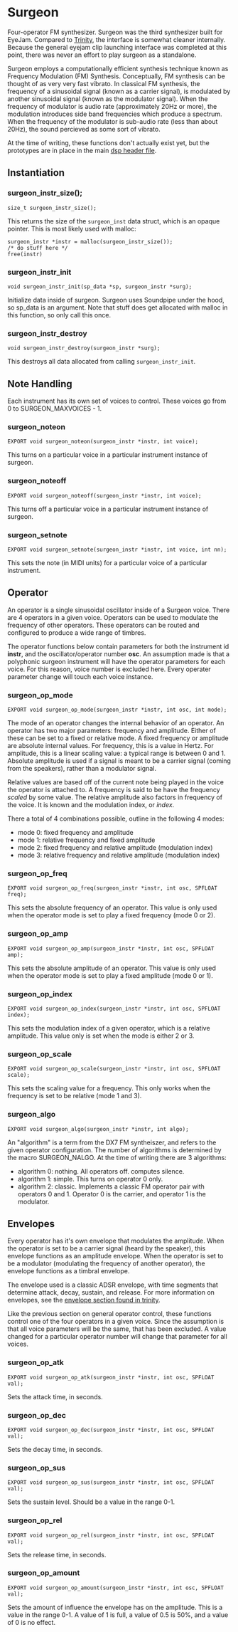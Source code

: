 # Surgeon

Four-operator FM synthesizer. Surgeon was the third synthesizer built for
EyeJam. Compared to [Trinity](../trinity/README.md), the interface is somewhat
cleaner internally. Because the general eyejam clip launching interface was
completed at this point, there was never an effort to play surgeon as a 
standalone. 

Surgeon employs a computationally efficient synthesis technique known as 
Frequency Modulation (FM) Synthesis. Conceptually, FM synthesis can be thought
of as very very fast vibrato. In classical FM synthesis, the frequency
of a sinusoidal signal (known as a carrier signal), is modulated by another 
sinusoidal signal (known as the modulator signal). When the frequency of 
modulator is audio rate (approximately 20Hz or more), the modulation introduces 
side band frequencies which produce a spectrum. When the frequency of the 
modulator is sub-audio rate (less than about 20Hz), the sound percieved as
some sort of vibrato. 

At the time of writing, these functions don't actually exist yet, but the
prototypes are in place in the main [dsp header file](../dsp.h). 


## Instantiation 

### surgeon\_instr\_size();

    size_t surgeon_instr_size();

This returns the size of the `surgeon_inst` data struct, which is an 
opaque pointer. This is most likely used with malloc:

    surgeon_instr *instr = malloc(surgeon_instr_size());
    /* do stuff here */
    free(instr)

### surgeon\_instr\_init

    void surgeon_instr_init(sp_data *sp, surgeon_instr *surg);

Initialize data inside of surgeon. Surgeon  uses Soundpipe under the hood,
so sp\_data is an argument. Note that stuff does get allocated with malloc in
this function, so only call this once.


### surgeon\_instr\_destroy

    void surgeon_instr_destroy(surgeon_instr *surg);

This destroys all data allocated from calling `surgeon_instr_init`.

## Note Handling

Each instrument has its own set of voices to control. These voices go from 
0 to SURGEON\_MAXVOICES - 1.

### surgeon\_noteon

    EXPORT void surgeon_noteon(surgeon_instr *instr, int voice);

This turns on a particular voice in a particular instrument instance of 
surgeon. 

### surgeon\_noteoff

    EXPORT void surgeon_noteoff(surgeon_instr *instr, int voice);


This turns off a particular voice in a particular instrument instance of 
surgeon.

### surgeon\_setnote

    EXPORT void surgeon_setnote(surgeon_instr *instr, int voice, int nn);

This sets the note (in MIDI units) for a particular voice of a particular 
instrument.

## Operator 

An operator is a single sinusoidal oscillator inside of a Surgeon voice. 
There are 4 operators in a given voice. Operators can be used to modulate 
the frequency of other operators. These operators can be routed and configured
to produce a wide range of timbres.

The operator functions below contain parameters for both the instrument id 
**instr**, and the oscillator/operator number **osc**. An assumption made is that
a polyphonic surgeon instrument will have the operator parameters for each voice.
For this reason, voice number is excluded here. Every operater parameter change
will touch each voice instance. 

### surgeon\_op\_mode

    EXPORT void surgeon_op_mode(surgeon_instr *instr, int osc, int mode);

The mode of an operator changes the internal behavior of an operator. An 
operator has two major parameters: frequency and amplitude. Either of these
can be set to a fixed or relative mode. A fixed frequency or amplitude are
absolute internal values. For frequency, this is a value in Hertz. For 
amplitude, this is a linear scaling value: a typical range is between 0 and 1. 
Absolute amplitude is used if a signal is meant to be a carrier signal (coming
from the speakers), rather than a modulator signal.

Relative values are based off of the current note being played in the voice
the operator is attached to. A frequency is said to be have the frequency 
*scaled* by some value. The relative amplitude also factors in frequency of
the voice. It is known and the modulation index, or *index*.

There a total of 4 combinations possible, outline in the following 4 modes:

- mode 0: fixed frequency and amplitude
- mode 1: relative frequency and fixed amplitude 
- mode 2: fixed frequency and relative amplitude (modulation index)
- mode 3: relative frequency and relative amplitude (modulation index)


### surgeon\_op\_freq

    EXPORT void surgeon_op_freq(surgeon_instr *instr, int osc, SPFLOAT freq);

This sets the absolute frequency of an operator.  This value is only used when 
the operator mode is set to play a fixed frequency (mode 0 or 2).

### surgeon\_op\_amp

    EXPORT void surgeon_op_amp(surgeon_instr *instr, int osc, SPFLOAT amp);

This sets the absolute amplitude of an operator. This value is only used when
the operator mode is set to play a fixed amplitude (mode 0 or 1).

### surgeon\_op\_index

    EXPORT void surgeon_op_index(surgeon_instr *instr, int osc, SPFLOAT index);

This sets the modulation index of a given operator, which is a relative
amplitude. This value only is set when the mode is either 2 or 3.

### surgeon\_op\_scale

    EXPORT void surgeon_op_scale(surgeon_instr *instr, int osc, SPFLOAT scale);

This sets the scaling value for a frequency. This only works when the frequency
is set to be relative (mode 1 and 3). 

### surgeon\_algo

    EXPORT void surgeon_algo(surgeon_instr *instr, int algo);

An "algorithm" is a term from the DX7 FM syntheiszer, and refers to the 
given operator configuration. The number of algorithms is determined by the 
macro SURGEON\_NALGO. At the time of writing there are 3 algorithms:

- algorithm 0: nothing. All operators off. computes silence.
- algorithm 1: simple. This turns on operator 0 only.
- algorithm 2: classic. Implements a classic FM operator pair with operators 0
and 1. Operator 0 is the carrier, and operator 1 is the modulator.


## Envelopes
    
Every operator has it's own envelope that modulates the amplitude. When 
the operator is set to be a carrier signal (heard by the speaker), this envelope
functions as an amplitude envelope. When the operator is set to be a modulator 
(modulating the frequency of another operator), the envelope functions as
a timbral envelope.

The envelope used is a classic ADSR envelope, with time segments that determine 
attack, decay, sustain, and release. For more information on envelopes, see
the [envelope section found in trinity](../trinity/README.md#envelopes).

Like the previous section on general operator control, these functions control
one of the four operators in a given voice. Since the assumption is that all
voice parameters will be the same, that has been excluded. A value changed for
a particular operator number will change that parameter for all voices.

### surgeon\_op\_atk

    EXPORT void surgeon_op_atk(surgeon_instr *instr, int osc, SPFLOAT val);

Sets the attack time, in seconds.

### surgeon\_op\_dec

    EXPORT void surgeon_op_dec(surgeon_instr *instr, int osc, SPFLOAT val);

Sets the decay time, in seconds.

### surgeon\_op\_sus

    EXPORT void surgeon_op_sus(surgeon_instr *instr, int osc, SPFLOAT val);

Sets the sustain level. Should be a value in the range 0-1.

### surgeon\_op\_rel

    EXPORT void surgeon_op_rel(surgeon_instr *instr, int osc, SPFLOAT val);

Sets the release time, in seconds.

### surgeon\_op\_amount

    EXPORT void surgeon_op_amount(surgeon_instr *instr, int osc, SPFLOAT val);

Sets the amount of influence the envelope has on the amplitude. This is a value
in the range 0-1. A value of 1 is full, a value of 0.5 is 50%, and a value of
0 is no effect.

